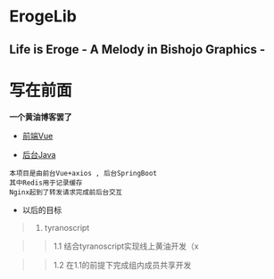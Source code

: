 # ErogeLib

 Life is Eroge - A Melody in Bishojo Graphics -
---
# 写在前面 

**一个黄油博客罢了**

- <a href="https://github.com/Nakpa/ErogeLib-vue">前端Vue</a>

- <a href="https://github.com/Nakpa/erogeLib-Springboot">后台Java</a>

```
本项目是由前台Vue+axios , 后台SpringBoot
其中Redis用于记录缓存
Nginx起到了转发请求完成前后台交互
```

- 以后的目标
> 1. tyranoscript

>> 1.1 结合tyranoscript实现线上黄油开发（x

>> 1.2 在1.1的前提下完成组内成员共享开发
 
